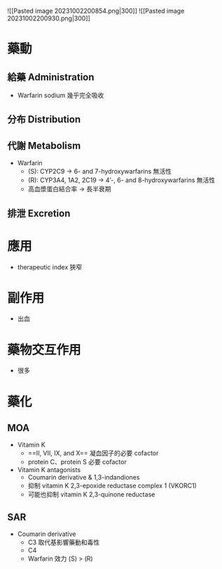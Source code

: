 ![[Pasted image 20231002200854.png|300]]
![[Pasted image 20231002200930.png|300]]
# 藥動
## 給藥 Administration
- Warfarin sodium 幾乎完全吸收
## 分布 Distribution
## 代謝 Metabolism
- Warfarin
	- (S): CYP2C9 $\rightarrow$ 6- and 7-hydroxywarfarins 無活性
	- (R): CYP3A4, 1A2, 2C19 $\rightarrow$ 4’-, 6- and 8-hydroxywarfarins 無活性
	- 高血漿蛋白結合率 $\rightarrow$ 長半衰期
## 排泄 Excretion
# 應用
- therapeutic index 狹窄
# 副作用
- 出血
# 藥物交互作用
- 很多
# 藥化
## MOA
- Vitamin K
	- ==II, VII, IX, and X== 凝血因子的必要 cofactor
	- protein C、protein S 必要 cofactor
- Vitamin K antagonists
	- Coumarin derivative & 1,3-indandiones
	- 抑制 vitamin K 2,3-epoxide reductase complex 1 (VKORC1)
	- 可能也抑制 vitamin K 2,3-quinone reductase
## SAR
- Coumarin derivative
	- C3 取代基影響藥動和毒性
	- C4
	- Warfarin 效力 (S) > (R)


